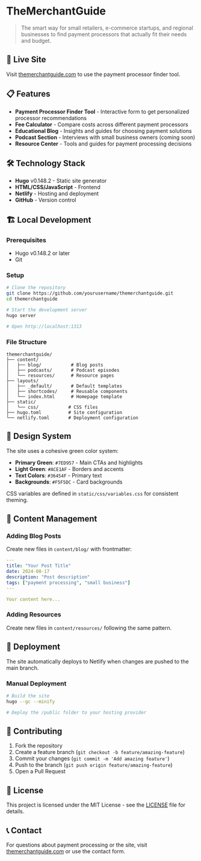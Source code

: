 # TheMerchantGuide

> The smart way for small retailers, e-commerce startups, and regional businesses to find payment processors that actually fit their needs and budget.

## 🚀 Live Site

Visit [themerchantguide.com](https://themerchantguide.com) to use the payment processor finder tool.

## 📋 Features

- **Payment Processor Finder Tool** - Interactive form to get personalized processor recommendations
- **Fee Calculator** - Compare costs across different payment processors
- **Educational Blog** - Insights and guides for choosing payment solutions
- **Podcast Section** - Interviews with small business owners (coming soon)
- **Resource Center** - Tools and guides for payment processing decisions

## 🛠️ Technology Stack

- **Hugo** v0.148.2 - Static site generator
- **HTML/CSS/JavaScript** - Frontend
- **Netlify** - Hosting and deployment
- **GitHub** - Version control

## 🏗️ Local Development

### Prerequisites
- Hugo v0.148.2 or later
- Git

### Setup
```bash
# Clone the repository
git clone https://github.com/yourusername/themerchantguide.git
cd themerchantguide

# Start the development server
hugo server

# Open http://localhost:1313
```

### File Structure
```
themerchantguide/
├── content/
│   ├── blog/           # Blog posts
│   ├── podcasts/       # Podcast episodes
│   └── resources/      # Resource pages
├── layouts/
│   ├── _default/       # Default templates
│   ├── shortcodes/     # Reusable components
│   └── index.html      # Homepage template
├── static/
│   └── css/           # CSS files
├── hugo.toml          # Site configuration
└── netlify.toml       # Deployment configuration
```

## 🎨 Design System

The site uses a cohesive green color system:
- **Primary Green**: `#7ED957` - Main CTAs and highlights
- **Light Green**: `#ACE1AF` - Borders and accents
- **Text Colors**: `#36454F` - Primary text
- **Backgrounds**: `#F5F5DC` - Card backgrounds

CSS variables are defined in `static/css/variables.css` for consistent theming.

## 📝 Content Management

### Adding Blog Posts
Create new files in `content/blog/` with frontmatter:

```yaml
---
title: "Your Post Title"
date: 2024-08-17
description: "Post description"
tags: ["payment processing", "small business"]
---

Your content here...
```

### Adding Resources
Create new files in `content/resources/` following the same pattern.

## 🚀 Deployment

The site automatically deploys to Netlify when changes are pushed to the main branch.

### Manual Deployment
```bash
# Build the site
hugo --gc --minify

# Deploy the /public folder to your hosting provider
```

## 🤝 Contributing

1. Fork the repository
2. Create a feature branch (`git checkout -b feature/amazing-feature`)
3. Commit your changes (`git commit -m 'Add amazing feature'`)
4. Push to the branch (`git push origin feature/amazing-feature`)
5. Open a Pull Request

## 📄 License

This project is licensed under the MIT License - see the [LICENSE](LICENSE) file for details.

## 📞 Contact

For questions about payment processing or the site, visit [themerchantguide.com](https://themerchantguide.com) or use the contact form.
